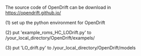 The source code of OpenDrift can be download in https://opendrift.github.io/

(1) set up the python environment for OpenDrift

(2) put 'example_roms_HC_LODrift.py' to /your_local_directory/OpenDrift/exampels/

(3) put 'LO_drift.py' to /your_local_directory/OpenDrift/models
